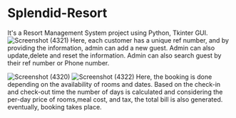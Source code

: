 # Splendid-Resort
It's a Resort Management System project using Python, Tkinter GUI. 
![Screenshot (4321)](https://github.com/user-attachments/assets/fcbb8780-127c-4822-add8-fffd8c07926b)
Here, each customer has a unique ref number, and by providing the information, admin can add a new guest. Admin can also update,delete and reset the information. Admin can also search guest by their ref number or Phone number.

![Screenshot (4320)](https://github.com/user-attachments/assets/af87c22b-d591-44cd-9130-e232ac9c98f9)
![Screenshot (4322)](https://github.com/user-attachments/assets/719cd678-1fbb-422b-b05e-bab90d732fe3)
Here, the booking is done depending on the availability of rooms and dates. Based on the check-in and check-out time the number of days is calculated and considering the per-day price of rooms,meal cost, and tax, the total bill is also generated. eventually, booking takes place. 
